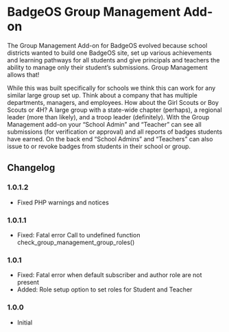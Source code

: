 # BadgeOS Group Management Add-on
The Group Management Add-on for BadgeOS evolved because school districts wanted to build one BadgeOS site, set up various achievements and learning pathways for all students
and give principals and teachers the ability to manage only their student’s submissions. Group Management allows that!

While this was built specifically for schools we think this can work for any similar large group set up. Think about a company that has multiple departments, managers, and employees.
How about the Girl Scouts or Boy Scouts or 4H? A large group with a state-wide chapter (perhaps), a regional leader (more than likely), and a troop leader (definitely).
With the Group Management add-on your “School Admin” and “Teacher” can see all submissions (for verification or approval) and all reports of badges students have earned.
On the back end “School Admins” and “Teachers” can also issue to or revoke badges from students in their school or group.

## Changelog

### 1.0.1.2
- Fixed PHP warnings and notices

### 1.0.1.1
- Fixed: Fatal error Call to undefined function check_group_management_group_roles()

### 1.0.1
- Fixed: Fatal error when default subscriber and author role are not present
- Added: Role setup option to set roles for Student and Teacher

### 1.0.0
- Initial
